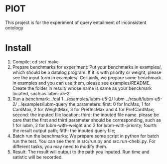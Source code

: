 PIOT
=====
This project is for the experiment of query entailment of inconsistent ontology

Install
=====
1. Compile:
   cd src/
   make
2. Prepare benchmarks for experiment:
   Put your benchmarks in examples/, which should be a datalog program. If it is with priority or weight, please see the input form in examples/.
   Certainly, we prepare some benchmark in examples and you can use them, please see examples/README.
   Create the folder in result/ whose name is same as your benckmark located, such as lubm-u5-2.
3. Run a benchmark:
   ./cal 1 ../examples/lubm-u5-2/ lubm ../result/lubm-u5-2/ ../examples/lubm-query
   the parameters:
     first: 0 for IncMax, 1 for CardMax, 2 for WeightMax, 3 for PrefIncMax and 4 for PrefCardMax;
     second: the inputed file location;
     third: the inputed file name. please be care that the first and third parameter should be corresponding, 		such as 1 for lubm, 2 for lubm-with-weight and 3 for lubm-with-priority;
     fourth: the result output path;
     fifth: the inputed query file;
4. Batch run the benchmarks:
   We prepare some script in python for batch run the test. You can see them in src/run.py and src.run-chebi.py. For different tasks, you may need to modify them.
5. Result:
   The result will output to the path you inputed. Run time and satistic will be recorded.